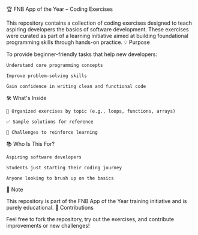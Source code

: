 🏆 FNB App of the Year – Coding Exercises

This repository contains a collection of coding exercises designed to teach aspiring developers the basics of software development. These exercises were curated as part of a learning initiative aimed at building foundational programming skills through hands-on practice.
💡 Purpose

To provide beginner-friendly tasks that help new developers:

    Understand core programming concepts

    Improve problem-solving skills

    Gain confidence in writing clean and functional code

🛠️ What's Inside

    📁 Organized exercises by topic (e.g., loops, functions, arrays)

    ✅ Sample solutions for reference

    🧠 Challenges to reinforce learning

📚 Who Is This For?

    Aspiring software developers

    Students just starting their coding journey

    Anyone looking to brush up on the basics

📌 Note

This repository is part of the FNB App of the Year training initiative and is purely educational.
🤝 Contributions

Feel free to fork the repository, try out the exercises, and contribute improvements or new challenges!
